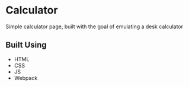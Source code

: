# Calculator
Simple calculator page, built with the goal of emulating a desk calculator

## Built Using
- HTML
- CSS
- JS
- Webpack